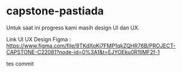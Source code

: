 # capstone-pastiada

Untuk saat ini progress kami masih design UI dan UX.

Link UI UX Design Figma : 
https://www.figma.com/file/9TKdXoKj7FMP1qkZQHR76B/PROJECT-CAPSTONE-C22081?node-id=0%3A1&t=EJYOEku0R1llMF2f-1

tes commit
